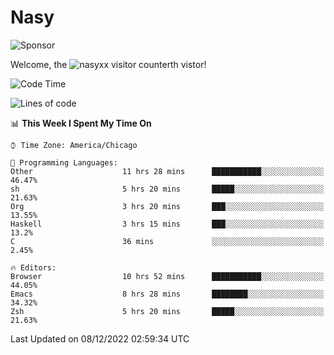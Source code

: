 # Nasy

<!--
<p align="center">
<img height="200" src="https://github-readme-stats.vercel.app/api?username=nasyxx&count_private=true&show_icons=true&theme=dracula&include_all_commits=true"/>
<img height="200" src="https://github-readme-stats.vercel.app/api/top-langs/?username=nasyxx&theme=dracula&hide=html,jupyter+notebook&count_private=true&show_icons=true"/>
</p>

  
----------------
-->

![Sponsor](https://img.shields.io/static/v1.svg?label=Sponsor&message=%E2%9D%A4&logo=GitHub&style=flat&color=pink)
 
Welcome, the ![nasyxx visitor counter](https://count.getloli.com/get/@nasyxx?theme=rule34)th vistor!
 
<!--START_SECTION:waka-->
![Code Time](http://img.shields.io/badge/Code%20Time-2%2C902%20hrs%2011%20mins-blue)

![Lines of code](https://img.shields.io/badge/From%20Hello%20World%20I%27ve%20Written-5%20Million%20lines%20of%20code-blue)

📊 **This Week I Spent My Time On** 

```text
⌚︎ Time Zone: America/Chicago

💬 Programming Languages: 
Other                    11 hrs 28 mins      ███████████░░░░░░░░░░░░░░   46.47% 
sh                       5 hrs 20 mins       █████░░░░░░░░░░░░░░░░░░░░   21.63% 
Org                      3 hrs 20 mins       ███░░░░░░░░░░░░░░░░░░░░░░   13.55% 
Haskell                  3 hrs 15 mins       ███░░░░░░░░░░░░░░░░░░░░░░   13.2% 
C                        36 mins             ░░░░░░░░░░░░░░░░░░░░░░░░░   2.45%

🔥 Editors: 
Browser                  10 hrs 52 mins      ███████████░░░░░░░░░░░░░░   44.05% 
Emacs                    8 hrs 28 mins       ████████░░░░░░░░░░░░░░░░░   34.32% 
Zsh                      5 hrs 20 mins       █████░░░░░░░░░░░░░░░░░░░░   21.63%

```


 Last Updated on 08/12/2022 02:59:34 UTC
<!--END_SECTION:waka-->

<!-- ![visitors](https://visitor-badge.laobi.icu/badge?page_id=nasyxx.nasyxx) -->
